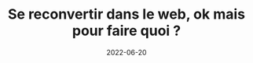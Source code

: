 ---
title: Se reconvertir dans le web, ok mais pour faire quoi ? 
excerpt: >-
  Quand nous évoquons les reconversions dans le monde du web, c'est gé,éralement pour devenir développeur, cependant, est-ce la seule possibilité pour une reconversion dans le numérique ?
date: '2022-06-20'
type: post
status: draft
thumb_img_path: images/pages/posts/reconverstion-dans-le-numerique/illustration.jpeg
content_img_path: images/pages/posts/reconverstion-dans-le-numerique/illustration.jpeg
tags: ['mvp', 'projet']
layout: post
---